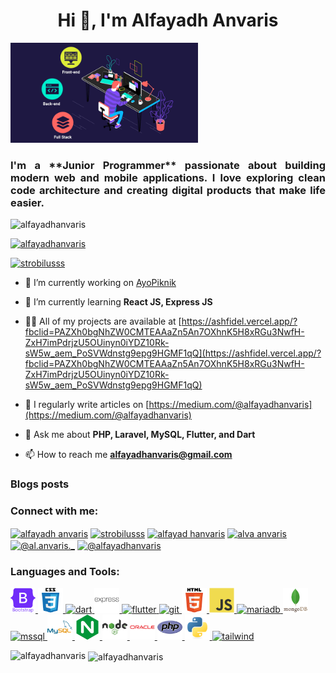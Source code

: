 <h1 align="center">Hi 👋, I'm Alfayadh Anvaris</h1>
<img src="fullstack.gif" alt="Alfayadh Anvaris" width="300"/>
<h3 align="justify">I'm a **Junior Programmer** passionate about building modern web and mobile applications. I love exploring clean code architecture and creating digital products that make life easier.</h3>

<p align="left"> <img src="https://komarev.com/ghpvc/?username=alfayadhanvaris&label=Profile%20views&color=0e75b6&style=flat" alt="alfayadhanvaris" /> </p>

<p align="left"> <a href="https://github.com/ryo-ma/github-profile-trophy"><img src="https://github-profile-trophy.vercel.app/?username=alfayadhanvaris" alt="alfayadhanvaris" /></a> </p>

<p align="left"> <a href="https://twitter.com/strobilusss" target="blank"><img src="https://img.shields.io/twitter/follow/strobilusss?logo=twitter&style=for-the-badge" alt="strobilusss" /></a> </p>

- 🔭 I’m currently working on [AyoPiknik](https://github.com/AlfayadhAnvaris/ayo_piknik)

- 🌱 I’m currently learning **React JS, Express JS**

- 👨‍💻 All of my projects are available at [https://ashfidel.vercel.app/?fbclid=PAZXh0bgNhZW0CMTEAAaZn5An7OXhnK5H8xRGu3NwfH-ZxH7imPdrjzU5OUinyn0iYDZ10Rk-sW5w_aem_PoSVWdnstg9epg9HGMF1qQ](https://ashfidel.vercel.app/?fbclid=PAZXh0bgNhZW0CMTEAAaZn5An7OXhnK5H8xRGu3NwfH-ZxH7imPdrjzU5OUinyn0iYDZ10Rk-sW5w_aem_PoSVWdnstg9epg9HGMF1qQ)

- 📝 I regularly write articles on [https://medium.com/@alfayadhanvaris](https://medium.com/@alfayadhanvaris)

- 💬 Ask me about **PHP, Laravel, MySQL, Flutter, and Dart**

- 📫 How to reach me **alfayadhanvaris@gmail.com**

### Blogs posts
<!-- BLOG-POST-LIST:START -->
<!-- BLOG-POST-LIST:END -->

<h3 align="left">Connect with me:</h3>
<p align="left">
<a href="https://dev.to/alfayadh anvaris" target="blank"><img align="center" src="https://raw.githubusercontent.com/rahuldkjain/github-profile-readme-generator/master/src/images/icons/Social/devto.svg" alt="alfayadh anvaris" height="30" width="40" /></a>
<a href="https://twitter.com/strobilusss" target="blank"><img align="center" src="https://raw.githubusercontent.com/rahuldkjain/github-profile-readme-generator/master/src/images/icons/Social/twitter.svg" alt="strobilusss" height="30" width="40" /></a>
<a href="https://linkedin.com/in/alfayad hanvaris" target="blank"><img align="center" src="https://raw.githubusercontent.com/rahuldkjain/github-profile-readme-generator/master/src/images/icons/Social/linked-in-alt.svg" alt="alfayad hanvaris" height="30" width="40" /></a>
<a href="https://fb.com/alva anvaris" target="blank"><img align="center" src="https://raw.githubusercontent.com/rahuldkjain/github-profile-readme-generator/master/src/images/icons/Social/facebook.svg" alt="alva anvaris" height="30" width="40" /></a>
<a href="https://instagram.com/@al.anvaris._" target="blank"><img align="center" src="https://raw.githubusercontent.com/rahuldkjain/github-profile-readme-generator/master/src/images/icons/Social/instagram.svg" alt="@al.anvaris._" height="30" width="40" /></a>
<a href="https://medium.com/@alfayadhanvaris" target="blank"><img align="center" src="https://raw.githubusercontent.com/rahuldkjain/github-profile-readme-generator/master/src/images/icons/Social/medium.svg" alt="@alfayadhanvaris" height="30" width="40" /></a>
</p>

<h3 align="left">Languages and Tools:</h3>
<p align="left"> <a href="https://getbootstrap.com" target="_blank" rel="noreferrer"> <img src="https://raw.githubusercontent.com/devicons/devicon/master/icons/bootstrap/bootstrap-plain-wordmark.svg" alt="bootstrap" width="40" height="40"/> </a> <a href="https://www.w3schools.com/css/" target="_blank" rel="noreferrer"> <img src="https://raw.githubusercontent.com/devicons/devicon/master/icons/css3/css3-original-wordmark.svg" alt="css3" width="40" height="40"/> </a> <a href="https://dart.dev" target="_blank" rel="noreferrer"> <img src="https://www.vectorlogo.zone/logos/dartlang/dartlang-icon.svg" alt="dart" width="40" height="40"/> </a> <a href="https://expressjs.com" target="_blank" rel="noreferrer"> <img src="https://raw.githubusercontent.com/devicons/devicon/master/icons/express/express-original-wordmark.svg" alt="express" width="40" height="40"/> </a> <a href="https://flutter.dev" target="_blank" rel="noreferrer"> <img src="https://www.vectorlogo.zone/logos/flutterio/flutterio-icon.svg" alt="flutter" width="40" height="40"/> </a> <a href="https://git-scm.com/" target="_blank" rel="noreferrer"> <img src="https://www.vectorlogo.zone/logos/git-scm/git-scm-icon.svg" alt="git" width="40" height="40"/> </a> <a href="https://www.w3.org/html/" target="_blank" rel="noreferrer"> <img src="https://raw.githubusercontent.com/devicons/devicon/master/icons/html5/html5-original-wordmark.svg" alt="html5" width="40" height="40"/> </a> <a href="https://developer.mozilla.org/en-US/docs/Web/JavaScript" target="_blank" rel="noreferrer"> <img src="https://raw.githubusercontent.com/devicons/devicon/master/icons/javascript/javascript-original.svg" alt="javascript" width="40" height="40"/> </a> <a href="https://mariadb.org/" target="_blank" rel="noreferrer"> <img src="https://www.vectorlogo.zone/logos/mariadb/mariadb-icon.svg" alt="mariadb" width="40" height="40"/> </a> <a href="https://www.mongodb.com/" target="_blank" rel="noreferrer"> <img src="https://raw.githubusercontent.com/devicons/devicon/master/icons/mongodb/mongodb-original-wordmark.svg" alt="mongodb" width="40" height="40"/> </a> <a href="https://www.microsoft.com/en-us/sql-server" target="_blank" rel="noreferrer"> <img src="https://www.svgrepo.com/show/303229/microsoft-sql-server-logo.svg" alt="mssql" width="40" height="40"/> </a> <a href="https://www.mysql.com/" target="_blank" rel="noreferrer"> <img src="https://raw.githubusercontent.com/devicons/devicon/master/icons/mysql/mysql-original-wordmark.svg" alt="mysql" width="40" height="40"/> </a> <a href="https://www.nginx.com" target="_blank" rel="noreferrer"> <img src="https://raw.githubusercontent.com/devicons/devicon/master/icons/nginx/nginx-original.svg" alt="nginx" width="40" height="40"/> </a> <a href="https://nodejs.org" target="_blank" rel="noreferrer"> <img src="https://raw.githubusercontent.com/devicons/devicon/master/icons/nodejs/nodejs-original-wordmark.svg" alt="nodejs" width="40" height="40"/> </a> <a href="https://www.oracle.com/" target="_blank" rel="noreferrer"> <img src="https://raw.githubusercontent.com/devicons/devicon/master/icons/oracle/oracle-original.svg" alt="oracle" width="40" height="40"/> </a> <a href="https://www.php.net" target="_blank" rel="noreferrer"> <img src="https://raw.githubusercontent.com/devicons/devicon/master/icons/php/php-original.svg" alt="php" width="40" height="40"/> </a> <a href="https://www.python.org" target="_blank" rel="noreferrer"> <img src="https://raw.githubusercontent.com/devicons/devicon/master/icons/python/python-original.svg" alt="python" width="40" height="40"/> </a> <a href="https://tailwindcss.com/" target="_blank" rel="noreferrer"> <img src="https://www.vectorlogo.zone/logos/tailwindcss/tailwindcss-icon.svg" alt="tailwind" width="40" height="40"/> </a> </p>

<p><img align="left" src="https://github-readme-stats.vercel.app/api/top-langs?username=alfayadhanvaris&show_icons=true&locale=en&layout=compact&width=500" alt="alfayadhanvaris" /></p>

<p>&nbsp;<img align="center" src="https://github-readme-stats.vercel.app/api?username=alfayadhanvaris&show_icons=true&locale=en&width=500" alt="alfayadhanvaris" /></p>


<!-- <p><img align="center" src="https://github-readme-streak-stats.herokuapp.com/?user=alfayadhanvaris&" alt="alfayadhanvaris" /></p> -->

